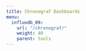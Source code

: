 ```yaml
---
title: Chronograf Dashboards
menu:
  influxdb_09:
    url: "/chronograf/"
    weight: 40
    parent: tools
---
```

